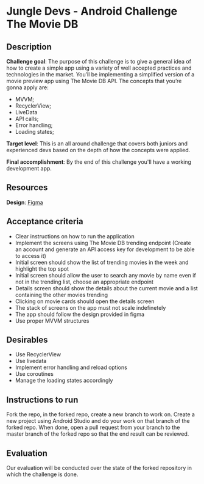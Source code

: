# Jungle Devs - Android Challenge The Movie DB

## Description

**Challenge goal**: The purpose of this challenge is to give a general idea of how to create a simple app using a variety of well accepted practices and technologies in the market. You’ll be implementing a simplified version of a movie preview app using The Movie DB API. The concepts that you’re gonna apply are:

- MVVM;
- RecyclerView;
- LiveData
- API calls;
- Error handling;
- Loading states;

**Target level**: This is an all around challenge that covers both juniors and experienced devs based on the depth of how the concepts were applied.

**Final accomplishment**: By the end of this challenge you'll have a working development app.

## Resources

**Design**: [Figma](https://www.figma.com/file/gRw33pnPCjbRAE8DyhOsZm/Android-%E2%80%93-Challenge-2?node-id=0%3A1)

## Acceptance criteria

- Clear instructions on how to run the application
- Implement the screens using The Movie DB trending endpoint (Create an account and generate an API access key for development to be able to access it)
- Initial screen should show the list of trending movies in the week and highlight the top spot
- Initial screen should allow the user to search any movie by name even if not in the trending list, choose an appropriate endpoint
- Details screen should show the details about the current movie and a list containing the other movies trending
- Clicking on movie cards should open the details screen
- The stack of screens on the app must not scale indefinetely
- The app should follow the design provided in figma
- Use proper MVVM structures

## Desirables

- Use RecyclerView
- Use livedata
- Implement error handling and reload options
- Use coroutines
- Manage the loading states accordingly

## Instructions to run

Fork the repo, in the forked repo, create a new branch to work on. Create a new project using Android Studio and do your work on that branch of the forked repo. When done, open a pull request from your branch to the master branch of the forked repo so that the end result can be reviewed.

## Evaluation

Our evaluation will be conducted over the state of the forked repository in which the challenge is done.
